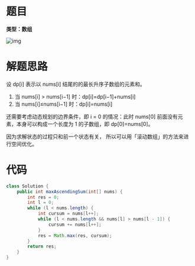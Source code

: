 # 题目

**类型：数组**



![img](https://cdn.nlark.com/yuque/0/2022/png/2941598/1665243354793-1a846598-578b-480b-bb9c-c00c750a5354.png)

# 解题思路

设  dp[i] 表示以 nums[i] 结尾的的最长升序子数组的元素和。



1. 当 nums[i] > nums[i−1] 时：dp[i]=dp[i−1]+nums[i]
2. 当 nums[i]≤nums[i−1] 时：dp[i]=nums[i]



还需要考虑动态规划的边界条件，即 i = 0 的情况：此时 nums[0] 前面没有元素，本身可以构成一个长度为 1 的子数组，即 dp[0]=nums[0]。



因为求解状态的过程只和前一个状态有关， 所以可以用「滚动数组」的方法来进行空间优化。





# 代码

```java
class Solution {
    public int maxAscendingSum(int[] nums) {
        int res = 0;
        int l = 0;
        while (l < nums.length) {
            int cursum = nums[l++];
            while (l < nums.length && nums[l] > nums[l - 1]) {
                cursum += nums[l++];
            }
            res = Math.max(res, cursum);
        }
        return res;
    }
}
```